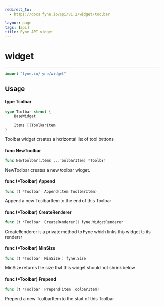 ```yaml
---
redirect_to:
  - https://docs.fyne.io/api/v1.2/widget/toolbar

layout: page
tags: [api]
title: Fyne API widget
---
```



# widget
---
```go
import "fyne.io/fyne/widget"
```

## Usage

#### type Toolbar

```go
type Toolbar struct {
	BaseWidget

	Items []ToolbarItem
}
```

Toolbar widget creates a horizontal list of tool buttons

#### func  NewToolbar

```go
func NewToolbar(items ...ToolbarItem) *Toolbar
```
NewToolbar creates a new toolbar widget.

#### func (*Toolbar) Append

```go
func (t *Toolbar) Append(item ToolbarItem)
```
Append a new ToolbarItem to the end of this Toolbar

#### func (*Toolbar) CreateRenderer

```go
func (t *Toolbar) CreateRenderer() fyne.WidgetRenderer
```
CreateRenderer is a private method to Fyne which links this widget to its renderer

#### func (*Toolbar) MinSize

```go
func (t *Toolbar) MinSize() fyne.Size
```
MinSize returns the size that this widget should not shrink below

#### func (*Toolbar) Prepend

```go
func (t *Toolbar) Prepend(item ToolbarItem)
```
Prepend a new ToolbarItem to the start of this Toolbar
